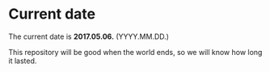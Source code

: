 # Current date

The current date is **2017.05.06.** (YYYY.MM.DD.)

This repository will be good when the world ends, so we will know how long it lasted.